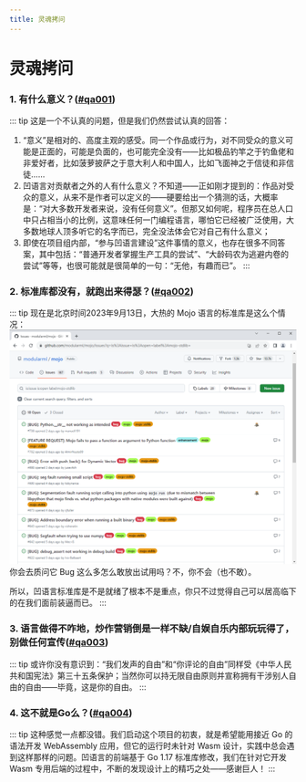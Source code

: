 ```yaml
---
title: 灵魂拷问
---
```


# 灵魂拷问

<div id="qa001"></div>

### 1. 有什么意义？([#qa001](#qa001))

::: tip 这是一个不认真的问题，但是我们仍然尝试认真的回答：

1. “意义”是相对的、高度主观的感受。同一个作品或行为，对不同受众的意义可能是正面的，可能是负面的，也可能完全没有——比如极品钓竿之于钓鱼佬和非爱好者，比如菠萝披萨之于意大利人和中国人，比如飞面神之于信徒和非信徒……
2. 凹语言对贡献者之外的人有什么意义？不知道——正如刚才提到的：作品对受众的意义，从来不是作者可以定义的——硬要给出一个猜测的话，大概率是：“对大多数开发者来说，没有任何意义”。但那又如何呢，程序员在总人口中只占相当小的比例，这意味任何一门编程语言，哪怕它已经被广泛使用，大多数地球人顶多听它的名字而已，完全没法体会它对自己有什么意义；
3. 即使在项目组内部，“参与凹语言建设”这件事情的意义，也存在很多不同答案，其中包括：“普通开发者掌握生产工具的尝试”、“大龄码农为逃避内卷的尝试”等等，也很可能就是很简单的一句：“无他，有趣而已”。
:::

<div id="qa002"></div>

### 2. 标准库都没有，就跑出来得瑟？([#qa002](#qa002))

::: tip 现在是北京时间2023年9月13日，大热的 Mojo 语言的标准库是这么个情况：
![](./002-1.png)
你会去质问它 Bug 这么多怎么敢放出试用吗？不，你不会（也不敢）。

所以，凹语言标准库是不是就绪了根本不是重点，你只不过觉得自己可以居高临下的在我们面前装逼而已。
:::

<div id="qa003"></div>

### 3. 语言做得不咋地，炒作营销倒是一样不缺/自娱自乐内部玩玩得了，别做任何宣传([#qa003](#qa003))

::: tip 或许你没有意识到：“我们发声的自由”和“你评论的自由”同样受《中华人民共和国宪法》第三十五条保护；当然你可以持无限自由原则并宣称拥有干涉别人自由的自由——毕竟，这是你的自由。
:::

<div id="qa004"></div>

### 4. 这不就是Go么？([#qa004](#qa004))

::: tip 这种感觉一点都没错。我们启动这个项目的初衷，就是希望能用接近 Go 的语法开发 WebAssembly 应用，但它的运行时未针对 Wasm 设计，实践中总会遇到这样那样的问题。凹语言的前端基于 Go 1.17 标准库修改，我们在针对它开发 Wasm 专用后端的过程中，不断的发现设计上的精巧之处——感谢巨人！
:::


